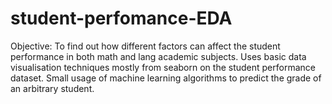 # student-perfomance-EDA

Objective: To find out how different factors can affect the student performance in both math and lang academic subjects.
Uses basic data visualisation techniques mostly from seaborn on the student performance dataset.
Small usage of machine learning algorithms to predict the grade of an arbitrary student.
